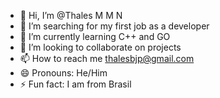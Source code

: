 - 👋 Hi, I’m @Thales M M N
- 👀 I’m searching for my first job as a developer
- 🌱 I’m currently learning C++ and GO
- 💞️ I’m looking to collaborate on projects
- 📫 How to reach me thalesbjp@gmail.com
- 😄 Pronouns: He/Him
- ⚡ Fun fact: I am from Brasil

<!---
Thalesbjp/Thalesbjp is a ✨ special ✨ repository because its `README.md` (this file) appears on your GitHub profile.
You can click the Preview link to take a look at your changes.
--->
